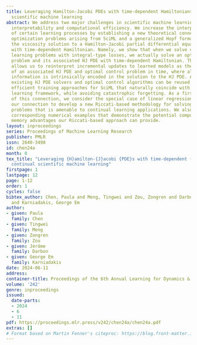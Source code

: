 ```yaml
---
title: Leveraging Hamilton-Jacobi PDEs with time-dependent Hamiltonians for continual
  scientific machine learning
abstract: We address two major challenges in scientific machine learning (SciML):
  interpretability and computational efficiency. We increase the interpretability
  of certain learning processes by establishing a new theoretical connection between
  optimization problems arising from SciML and a generalized Hopf formula, which represents
  the viscosity solution to a Hamilton-Jacobi partial differential equation (HJ PDE)
  with time-dependent Hamiltonian. Namely, we show that when we solve certain regularized
  learning problems with integral-type losses, we actually solve an optimal control
  problem and its associated HJ PDE with time-dependent Hamiltonian. This connection
  allows us to reinterpret incremental updates to learned models as the evolution
  of an associated HJ PDE and optimal control problem in time, where all of the previous
  information is intrinsically encoded in the solution to the HJ PDE. As a result,
  existing HJ PDE solvers and optimal control algorithms can be reused to design new
  efficient training approaches for SciML that naturally coincide with the continual
  learning framework, while avoiding catastrophic forgetting. As a first exploration
  of this connection, we consider the special case of linear regression and leverage
  our connection to develop a new Riccati-based methodology for solving these learning
  problems that is amenable to continual learning applications. We also provide some
  corresponding numerical examples that demonstrate the potential computational and
  memory advantages our Riccati-based approach can provide.
layout: inproceedings
series: Proceedings of Machine Learning Research
publisher: PMLR
issn: 2640-3498
id: chen24a
month: 0
tex_title: "Leveraging {H}amilton-{J}acobi {PDE}s with time-dependent {H}amiltonians for
  continual scientific machine learning"
firstpage: 1
lastpage: 12
page: 1-12
order: 1
cycles: false
bibtex_author: Chen, Paula and Meng, Tingwei and Zou, Zongren and Darbon, J\'{e}r\^{o}me
  and Karniadakis, George Em
author:
- given: Paula
  family: Chen
- given: Tingwei
  family: Meng
- given: Zongren
  family: Zou
- given: Jérôme
  family: Darbon
- given: George Em
  family: Karniadakis
date: 2024-06-11
address:
container-title: Proceedings of the 6th Annual Learning for Dynamics & Control Conference
volume: '242'
genre: inproceedings
issued:
  date-parts:
  - 2024
  - 6
  - 11
pdf: https://proceedings.mlr.press/v242/chen24a/chen24a.pdf
extras: []
# Format based on Martin Fenner's citeproc: https://blog.front-matter.io/posts/citeproc-yaml-for-bibliographies/
---
```

